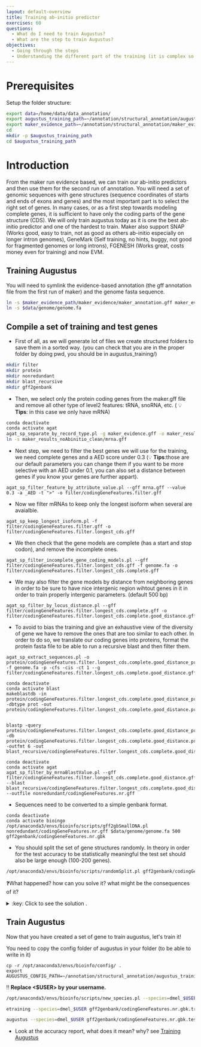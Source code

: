 ```yaml
---
layout: default-overview
title: Training ab-initio predictor
exercises: 60
questions:
  - What do I need to train Augustus?
  - What are the step to train Augustus?
objectives:
  - Going through the steps
  - Understanding the different part of the training (it is complex so take your time!)
---
```


# Prerequisites

Setup the folder structure:

```bash
export data=/home/data/data_annotation/
export augustus_training_path=~/annotation/structural_annotation/augustus_training
export maker_evidence_path=~/annotation/structural_annotation/maker_evidence
cd
mkdir -p $augustus_training_path
cd $augustus_training_path
```

# Introduction

From the maker run evidence based, we can train our ab-initio predictors and then use them for the second run of annotation.
You will need a set of genomic sequences with gene structures (sequence coordinates of starts and ends of exons and genes) and the most important part is to select the right set of genes.
In many cases, or as a first step towards modeling complete genes, it is sufficient to have only the coding parts of the gene structure (CDS).
We will only train augustus today as it is one the best ab-initio predictor and one of the hardest to train.
Maker also support SNAP (Works good, easy to train, not as good as others ab-initio especially on longer intron genomes), GeneMark (Self training, no hints, buggy, not good for fragmented genomes or long introns), FGENESH (Works great, costs money even for training) and now EVM.


## Training Augustus

You will need to symlink the evidence-based annotation (the gff annotation file from the first run of maker) and the genome fasta sequence.

```bash
ln -s $maker_evidence_path/maker_evidence/maker_annotation.gff maker_evidence.gff
ln -s $data/genome/genome.fa
```

## Compile a set of training and test genes

* First of all, as we will generate lot of files we create structured folders to save them in a sorted way.
(you can check that you are in the proper folder by doing pwd, you should be in augustus_training/)

```bash
mkdir filter  
mkdir protein  
mkdir nonredundant  
mkdir blast_recursive  
mkdir gff2genbank  
```

* Then, we select only the protein coding genes from the maker.gff file and remove all other type of level2 features: tRNA, snoRNA, etc. ( :bulb: **Tips**: in this case we only have mRNA)

```bash
conda deactivate
conda activate agat
agat_sp_separate_by_record_type.pl -g maker_evidence.gff -o maker_results_noAbinitio_clean
ln -s maker_results_noAbinitio_clean/mrna.gff
```

* Next step, we need to filter the best genes we will use for the training, we need complete genes and a AED score under 0.3 (:bulb: **Tips**:those are our default parameters you can change them if you want to be more selective with an AED under 0.1, you can also set a distance between genes if you know your genes are further appart).

```
agat_sp_filter_feature_by_attribute_value.pl --gff mrna.gff --value 0.3 -a _AED -t ">" -o filter/codingGeneFeatures.filter.gff
```

* Now we filter mRNAs to keep only the longest isoform when several are avaialble.

```
agat_sp_keep_longest_isoform.pl -f filter/codingGeneFeatures.filter.gff -o filter/codingGeneFeatures.filter.longest_cds.gff
```

* We then check that the gene models are complete (has a start and stop codon), and remove the incomplete ones.

```
agat_sp_filter_incomplete_gene_coding_models.pl --gff filter/codingGeneFeatures.filter.longest_cds.gff -f genome.fa -o filter/codingGeneFeatures.filter.longest_cds.complete.gff
```

* We may also filter the gene models by distance from neighboring genes in order to be sure to have nice intergenic region wihtout genes in it in order to train properly intergenic parameters. (default 500 bp)

```
agat_sp_filter_by_locus_distance.pl --gff filter/codingGeneFeatures.filter.longest_cds.complete.gff -o filter/codingGeneFeatures.filter.longest_cds.complete.good_distance.gff
```

* To avoid to bias the training and give an exhaustive view of the diversity of gene we have to remove the ones that are too similar to each other. In order to do so, we translate our coding genes into proteins, format the protein fasta file to be able to run a recursive blast and then filter them.

```
agat_sp_extract_sequences.pl -o protein/codingGeneFeatures.filter.longest_cds.complete.good_distance_proteins.fa -f genome.fa -p -cfs -cis -ct 1 --g filter/codingGeneFeatures.filter.longest_cds.complete.good_distance.gff
```

```
conda deactivate
conda activate blast
makeblastdb -in protein/codingGeneFeatures.filter.longest_cds.complete.good_distance_proteins.fa -dbtype prot -out protein/codingGeneFeatures.filter.longest_cds.complete.good_distance.proteins


blastp -query protein/codingGeneFeatures.filter.longest_cds.complete.good_distance_proteins.fa -db protein/codingGeneFeatures.filter.longest_cds.complete.good_distance.proteins -outfmt 6 -out blast_recursive/codingGeneFeatures.filter.longest_cds.complete.good_distance.proteins.fa.blast_recursive
```
```
conda deactivate
conda activate agat
agat_sp_filter_by_mrnaBlastValue.pl --gff filter/codingGeneFeatures.filter.longest_cds.complete.good_distance.gff --blast blast_recursive/codingGeneFeatures.filter.longest_cds.complete.good_distance.proteins.fa.blast_recursive --outfile nonredundant/codingGeneFeatures.nr.gff

```

* Sequences need to be converted to a simple genbank format.

```
conda deactivate
conda activate bioingo
/opt/anaconda3/envs/bioinfo/scripts/gff2gbSmallDNA.pl nonredundant/codingGeneFeatures.nr.gff $data/genome/genome.fa 500 gff2genbank/codingGeneFeatures.nr.gbk
```

* You should split the set of gene structures randomly.
In theory in order for the test accuracy to be statistically meaningful the test set should also be large enough (100-200 genes).

```bash
/opt/anaconda3/envs/bioinfo/scripts/randomSplit.pl gff2genbank/codingGeneFeatures.nr.gbk 100
```

:question:What happened? how can you solve it? what might be the consequences of it?

<details>
<summary>:key: Click to see the solution .</summary>
There are not 100 genes in the file, because we are using only the chr4 of drosophila.
The training will probably not be good!
</details>

## Train Augustus

Now that you have created a set of gene to train augustus, let's train it!

You need to copy the config folder of augustus in your folder (to be able to write in it)

```
cp -r /opt/anaconda3/envs/bioinfo/config/ .
export AUGUSTUS_CONFIG_PATH=~/annotation/structural_annotation/augustus_training/config
```

:bangbang: **Replace <$USER> by your username.** 

```bash
/opt/anaconda3/envs/bioinfo/scripts/new_species.pl --species=dmel_$USER

etraining --species=dmel_$USER gff2genbank/codingGeneFeatures.nr.gbk.train

augustus --species=dmel_$USER gff2genbank/codingGeneFeatures.nr.gbk.test | tee run.log 
```

- Look at the accuracy report, what does it mean? why? see [Training Augustus](http://www.vcru.wisc.edu/simonlab/bioinformatics/programs/augustus/docs/tutorial2015/training.html)
